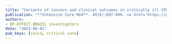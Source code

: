 ```yaml
---
title: "Variants of concern and clinical outcomes in critically ill COVID-19 patients"
publication: "**Intensive Care Med**. 49(6):697-699. <a href='https://doi.org/10.1007/s00134-023-07039-2' target='_blank' rel='noopener noreferrer'>10.1007/s00134-023-07039-2</a>"
authors:
- DP-EFFECT-BRAZIL investigators
date: "2023-06-01"
pub_keys: [covid, critical care]
---
```

